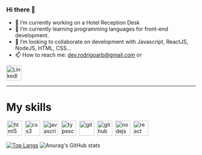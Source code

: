 ### Hi there 👋

<!--
**Xchapeu/Xchapeu** is a ✨ _special_ ✨ repository because its `README.md` (this file) appears on your GitHub profile.

Here are some ideas to get you started:
-->
- 🔭 I’m currently working on a Hotel Reception Desk
- 🌱 I’m currently learning programming languages for front-end development.
- 👯 I’m looking to collaborate on development with Javascript, ReactJS, NodeJS, HTML, CSS...
- 📫 How to reach me: dev.rodrigoarb@gmail.com or

<a href="https://www.linkedin.com/in/anderson-rodrigo-barreira-b4b48018b/" target="_blank" rel="noopener noreferrer">
  <img  width=40 height=40 alt="LinkedIn" align="center" src="https://cdn.jsdelivr.net/gh/devicons/devicon/icons/linkedin/linkedin-original.svg" style="max-width:100%;"></img>
</a>

<hr />

# My skills

<img src="https://cdn.jsdelivr.net/gh/devicons/devicon/icons/html5/html5-original.svg" alt="html5" width=40 height=40 style="max-width:100%; margin: 0 2px;"></img>
<img src="https://cdn.jsdelivr.net/gh/devicons/devicon/icons/css3/css3-original.svg" alt="css3" width=40 height=40 style="max-width:100%; margin: 0 2px;"></img>
<img src="https://cdn.jsdelivr.net/gh/devicons/devicon/icons/javascript/javascript-original.svg" alt="javascript" width=40 height=40 style="max-width:100%; margin: 0 2px;"></img>
<img src="https://cdn.jsdelivr.net/gh/devicons/devicon/icons/typescript/typescript-original.svg" alt="typescript" width=40 height=40 style="max-width:100%; margin: 0 2px;"></img>
<img src="https://cdn.jsdelivr.net/gh/devicons/devicon/icons/git/git-original.svg" alt="git" width=40 height=40 style="max-width:100%; margin: 0 2px;"></img>
<img src="https://cdn.jsdelivr.net/gh/devicons/devicon/icons/github/github-original.svg" alt="github" width=40 height=40 style="max-width:100%; margin: 0 2px;"></img>
<img src="https://cdn.jsdelivr.net/gh/devicons/devicon/icons/nodejs/nodejs-original.svg" alt="nodejs" width=40 height=40 style="max-width:100%; margin: 0 2px;"></img>
<img src="https://cdn.jsdelivr.net/gh/devicons/devicon/icons/react/react-original.svg" alt="react" width=40 height=40 style="max-width:100%; margin: 0 2px;"></img>

[![Top Langs](https://github-readme-stats.vercel.app/api/top-langs/?username-xchapeu)](https://github.com/xchapeu/github-readme-stats)
![Anurag's GitHub stats](https://github-readme-stats.vercel.app/api?username=xchapeu&show_icons=true&theme=dracula)
